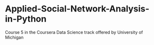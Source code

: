 # Applied-Social-Network-Analysis-in-Python
Course 5 in the Coursera Data Science track offered by University of Michigan
